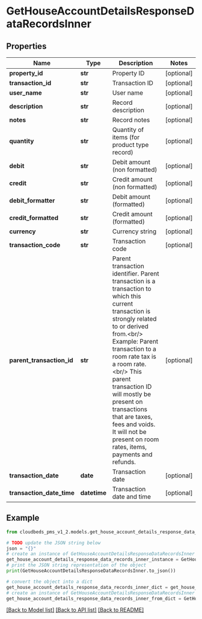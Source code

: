 # GetHouseAccountDetailsResponseDataRecordsInner


## Properties

Name | Type | Description | Notes
------------ | ------------- | ------------- | -------------
**property_id** | **str** | Property ID | [optional] 
**transaction_id** | **str** | Transaction ID | [optional] 
**user_name** | **str** | User name | [optional] 
**description** | **str** | Record description | [optional] 
**notes** | **str** | Record notes | [optional] 
**quantity** | **str** | Quantity of items (for product type record) | [optional] 
**debit** | **str** | Debit amount (non formatted) | [optional] 
**credit** | **str** | Credit amount (non formatted) | [optional] 
**debit_formatter** | **str** | Debit amount (formatted) | [optional] 
**credit_formatted** | **str** | Credit amount (formatted) | [optional] 
**currency** | **str** | Currency string | [optional] 
**transaction_code** | **str** | Transaction code | [optional] 
**parent_transaction_id** | **str** | Parent transaction identifier. Parent transaction is a transaction to which this current transaction is strongly related to or derived from.&lt;br/&gt; Example: Parent transaction to a room rate tax is a room rate.&lt;br/&gt; This parent transaction ID will mostly be present on transactions that are taxes, fees and voids. It will not be present on room rates, items, payments and refunds. | [optional] 
**transaction_date** | **date** | Transaction date | [optional] 
**transaction_date_time** | **datetime** | Transaction date and time | [optional] 

## Example

```python
from cloudbeds_pms_v1_2.models.get_house_account_details_response_data_records_inner import GetHouseAccountDetailsResponseDataRecordsInner

# TODO update the JSON string below
json = "{}"
# create an instance of GetHouseAccountDetailsResponseDataRecordsInner from a JSON string
get_house_account_details_response_data_records_inner_instance = GetHouseAccountDetailsResponseDataRecordsInner.from_json(json)
# print the JSON string representation of the object
print(GetHouseAccountDetailsResponseDataRecordsInner.to_json())

# convert the object into a dict
get_house_account_details_response_data_records_inner_dict = get_house_account_details_response_data_records_inner_instance.to_dict()
# create an instance of GetHouseAccountDetailsResponseDataRecordsInner from a dict
get_house_account_details_response_data_records_inner_from_dict = GetHouseAccountDetailsResponseDataRecordsInner.from_dict(get_house_account_details_response_data_records_inner_dict)
```
[[Back to Model list]](../README.md#documentation-for-models) [[Back to API list]](../README.md#documentation-for-api-endpoints) [[Back to README]](../README.md)


